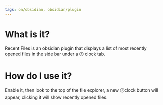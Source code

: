 ```yaml
---
tags: on/obsidian, obsidian/plugin
---
```

# What is it?
Recent Files is an obsidian plugin that displays a list of most recently opened files in the side bar under a 🕖 clock tab. 

# How do I use it?
Enable it, then look to the top of the file explorer, a new 🕖clock button will appear, clicking it will show recently opened files.
